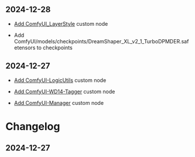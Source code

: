 ## 2024-12-28
- [Add ComfyUI_LayerStyle](https://github.com/chflame163/ComfyUI_LayerStyle) custom node

- Add ComfyUI/models/checkpoints/DreamShaper_XL_v2_1_TurboDPMDER.safetensors to checkpoints
## 2024-12-27
- [Add ComfyUI-LogicUtils](https://github.com/aria1th/ComfyUI-LogicUtils) custom node
- [Add ComfyUI-WD14-Tagger](https://github.com/pythongosssss/ComfyUI-WD14-Tagger) custom node

- [Add ComfyUI-Manager](https://github.com/ltdrdata/ComfyUI-Manager) custom node
# Changelog

## 2024-12-27

